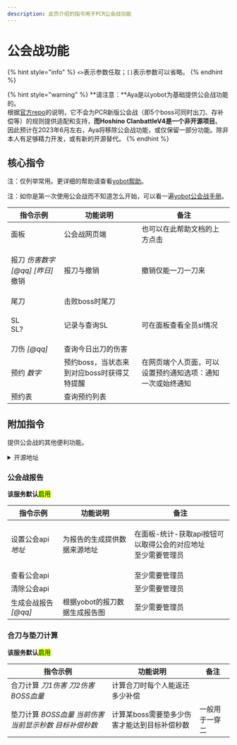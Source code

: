 ```yaml
---
description: 此页介绍的指令用于PCR公会战功能
---
```


# 公会战功能

{% hint style="info" %}
`<>`表示参数任取；`[]`表示参数可以省略。
{% endhint %}

{% hint style="warning" %}
**请注意：**Aya是以yobot为基础提供公会战功能的。\
根据[官方repo](https://github.com/yuudi/yobot)的说明，它不会为PCR新版公会战（即5个boss可同时出刀、存补偿等）的规则提供适配和支持，**而Hoshino ClanbattleV4是一个非开源项目**。\
因此预计在2023年6月左右，Aya将移除公会战功能，或仅保留一部分功能。除非本人有足够精力开发，或有新的开源替代。
{% endhint %}

## 核心指令

注：仅列举常用。更详细的帮助请查看[yobot帮助](https://madoka.fun/help/)。

注：如你是第一次使用公会战而不知道怎么开始，可以看一遍[yobot公会战手册](https://madoka.fun/manual)。

| 指令示例                                     | 功能说明                      | 备注                            |
| ---------------------------------------- | ------------------------- | ----------------------------- |
| 面板                                       | 公会战网页端                    | 也可以在此帮助文档的上方点击                |
| <p>报刀 <em>伤害数字 [@qq] [昨日]</em><br>撤销</p> | 报刀与撤销                     | 撤销仅能一刀一刀来                     |
| 尾刀                                       | 击败boss时尾刀                 |                               |
| <p>SL<br>SL?</p>                         | 记录与查询SL                   | 可在面板查看全员sl情况                  |
| 刀伤 _\[@qq]_                              | 查询今日出刀的伤害                 |                               |
| 预约 _数字_                                  | 预约boss，当状态来到对应boss时获得艾特提醒 | 在网页端个人页面，可以设置预约通知选项：通知一次或始终通知 |
| 预约表                                      | 查询预约列表                    |                               |

## 附加指令

提供公会战的其他便利功能。

<details>

<summary>开源地址</summary>

公会战报告：[https://github.com/zyujs/clanbattle\_report](https://github.com/zyujs/clanbattle\_report)

</details>

### 公会战报告

**该服务默认**<mark style="color:green;">**启用**</mark>

| 指令示例            | 功能说明              | 备注                                          |
| --------------- | ----------------- | ------------------------------------------- |
| 设置公会api _地址_    | 为报告的生成提供数据来源地址    | <p>在面板-统计-获取api按钮可以取得公会的对应地址<br>至少需要管理员</p> |
| 查看公会api         |                   | 至少需要管理员                                     |
| 清除公会api         |                   | 至少需要管理员                                     |
| 生成会战报告 _\[@qq]_ | 根据yobot的报刀数据生成报告图 | 至少需要管理员                                     |

### 合刀与垫刀计算

**该服务默认**<mark style="color:green;">**启用**</mark>

| 指令示例                                 | 功能说明                     | 备注      |
| ------------------------------------ | ------------------------ | ------- |
| 合刀计算 _刀1伤害_ _刀2伤害_ _BOSS血量_          | 计算合刀时每个人能返还多少补偿          |         |
| 垫刀计算 _BOSS血量_ _当前伤害_ _当前显示秒数 目标补偿秒数_ | 计算某boss需要垫多少伤害才能达到目标补偿秒数 | 一般用于一穿二 |
